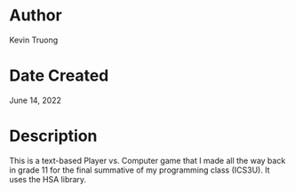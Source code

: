 # Author
Kevin Truong

# Date Created
June 14, 2022

# Description
This is a text-based Player vs. Computer game that I made all the way back in grade 11 for the final summative of my programming class (ICS3U). It uses the HSA library.
